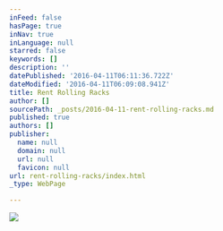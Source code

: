 ```yaml
---
inFeed: false
hasPage: true
inNav: true
inLanguage: null
starred: false
keywords: []
description: ''
datePublished: '2016-04-11T06:11:36.722Z'
dateModified: '2016-04-11T06:09:08.941Z'
title: Rent Rolling Racks
author: []
sourcePath: _posts/2016-04-11-rent-rolling-racks.md
published: true
authors: []
publisher:
  name: null
  domain: null
  url: null
  favicon: null
url: rent-rolling-racks/index.html
_type: WebPage

---
```

![](https://the-grid-user-content.s3-us-west-2.amazonaws.com/e534422b-66a9-42b2-b789-1966b5bad3b0.jpg)